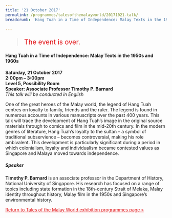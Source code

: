 ```yaml
---
title: '21 October 2017'
permalink: /programmes/talesofthemalayworld/20171021-talk/
breadcrumb: 'Hang Tuah in a Time of Independence: Malay Texts in the 1950s and 1960s'

---
```



<blockquote style="color: #E21216; font-size: 150%;">The event is over.</blockquote>

<h4>Hang Tuah in a Time of Independence: Malay Texts in the 1950s and 1960s</h4>

__Saturday, 21 October 2017__<br>
__2:00pm – 3:00pm__<br>
__Level 5, Possibility Room__<br>
__Speaker: Associate Professor Timothy P. Barnard__<br>
_This talk will be conducted in English_

One of the great heroes of the Malay world, the legend of Hang Tuah centres on loyalty to family, friends and the ruler. The legend is found in numerous accounts in various manuscripts over the past 400 years. This talk will trace the development of Hang Tuah’s image in the original source materials through to comics and film in the mid-20th century. In the modern genres of literature, Hang Tuah’s loyalty to the sultan – a symbol of traditional subservience – becomes controversial, making his role ambivalent. This development is particularly significant during a period in which colonialism, loyalty and individualism became contested values as Singapore and Malaya moved towards independence.

##### Speaker
__Timothy P. Barnard__ is an associate professor in the Department of History, National University of Singapore. His research has focused on a range of topics including state formation in the 18th-century Strait of Melaka, Malay identity throughout history, Malay film in the 1950s and Singapore’s environmental history.

<a href="/exhibitions/past-exhibitions/talesofthemalayworld/programmes/" style="color:#E21216;">Return to Tales of the Malay World exhibition programmes page &#187;</a>
